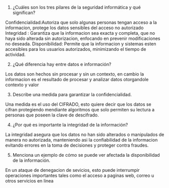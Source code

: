 1.	¿Cuáles son los tres pilares de la seguridad informática y qué significan?

Confidencialidad:Autoriza que solo algunas personas tengan acceso a la informacion, protege los datos sensibles del acceso no autorizado
Integridad : Garantiza que la informacion sea exacta y completa, que no haya sido alterada sin autorizacion, enfocando en prevenir modificaciones no deseada.
Disponibilidad: Permite que la informacion y sistemas esten accesibles para los usuarios autorizados, minimizando el tiempo de actividad. 

2.	¿Qué diferencia hay entre datos e información? 

Los datos son hechos sin procesar y sin un contexto, en cambio la informacion es el resultado de procesar y analizar datos otorgandole contexto y valor

3.	Describe una medida para garantizar la confidencialidad. 

Una medida es el uso del CIFRADO, esto quiere decir que los datos se cifran protegiendo mendiante algoritmos que solo permiten su lectura a personas que poseen la clave de descifrado.

4.	¿Por qué es importante la integridad de la información? 

La integridad asegura que los datos no han sido alterados o manipulados de manera no autorizada, manteniendo asi la confiabilidad de la informacion evitando errores en la toma de decisiones y proteger contra fraudes.

5.	Menciona un ejemplo de cómo se puede ver afectada la disponibilidad de la información.

En un ataque de denegacion de sevicios, esto puede interrumpir operaciones importantes tales como el acceso a paginas web, correo  u otros servicios en linea
